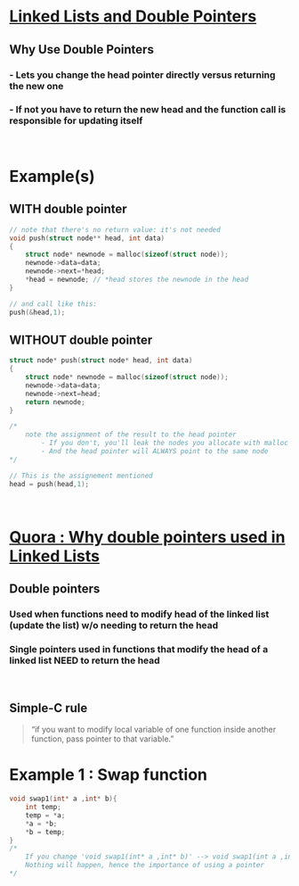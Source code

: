 # [Linked Lists and Double Pointers](https://stackoverflow.com/questions/7271647/what-is-the-reason-for-using-a-double-pointer-when-adding-a-node-in-a-linked-lis)

## Why Use Double Pointers

### - Lets you change the head pointer directly versus returning the new one

### - If not you have to return the new head and the function call is responsible for updating itself

<br>

# Example(s)

## WITH double pointer 

```C++
// note that there's no return value: it's not needed
void push(struct node** head, int data)
{
    struct node* newnode = malloc(sizeof(struct node));
    newnode->data=data;
    newnode->next=*head;
    *head = newnode; // *head stores the newnode in the head
}

// and call like this:
push(&head,1);
```

## WITHOUT double pointer

```C++
struct node* push(struct node* head, int data)
{
    struct node* newnode = malloc(sizeof(struct node));
    newnode->data=data;
    newnode->next=head;
    return newnode;
}

/*
    note the assignment of the result to the head pointer
        - If you don't, you'll leak the nodes you allocate with malloc
        - And the head pointer will ALWAYS point to the same node
*/

// This is the assignement mentioned
head = push(head,1);
```

<br>

# [Quora : Why double pointers used in Linked Lists](https://www.quora.com/Why-double-pointers-are-used-in-linked-list)

## Double pointers

### Used when functions need to modify head of the linked list (update the list) w/o needing to return the head

### Single pointers used in functions that modify the head of a linked list NEED to return the head

<br>

## Simple-C rule

>“if you want to modify local variable of one function inside another function, pass pointer to that variable.”

# Example 1 : Swap function

```C++
void swap1(int* a ,int* b){ 
    int temp; 
    temp = *a; 
    *a = *b; 
    *b = temp; 
} 
/* 
    If you change 'void swap1(int* a ,int* b)' --> void swap1(int a ,int b)
    Nothing will happen, hence the importance of using a pointer
*/ 
```